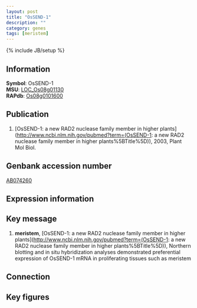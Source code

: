 ```yaml
---
layout: post
title: "OsSEND-1"
description: ""
category: genes
tags: [meristem]
---
```

{% include JB/setup %}

## Information
__Symbol__: OsSEND-1  
__MSU__: [LOC_Os08g01130](http://rice.plantbiology.msu.edu/cgi-bin/ORF_infopage.cgi?orf=LOC_Os08g01130)  
__RAPdb__: [Os08g0101600](http://rapdb.dna.affrc.go.jp/viewer/gbrowse_details/irgsp1?name=Os08g0101600)  

## Publication
1. [OsSEND-1: a new RAD2 nuclease family member in higher plants](http://www.ncbi.nlm.nih.gov/pubmed?term=(OsSEND-1: a new RAD2 nuclease family member in higher plants%5BTitle%5D)), 2003, Plant Mol Biol.

## Genbank accession number
[AB074260](http://www.ncbi.nlm.nih.gov/nuccore/AB074260)

## Expression information

## Key message
1. __meristem__, [OsSEND-1: a new RAD2 nuclease family member in higher plants](http://www.ncbi.nlm.nih.gov/pubmed?term=(OsSEND-1: a new RAD2 nuclease family member in higher plants%5BTitle%5D)),  Northern blotting and in situ hybridization analyses demonstrated preferential expression of OsSEND-1 mRNA in proliferating tissues such as meristem

## Connection

## Key figures


